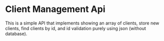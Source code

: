 # Client Management Api
This is a simple API that implements showing an array of clients, store new clients, find clients by id, and id validation purely using json (without database).
